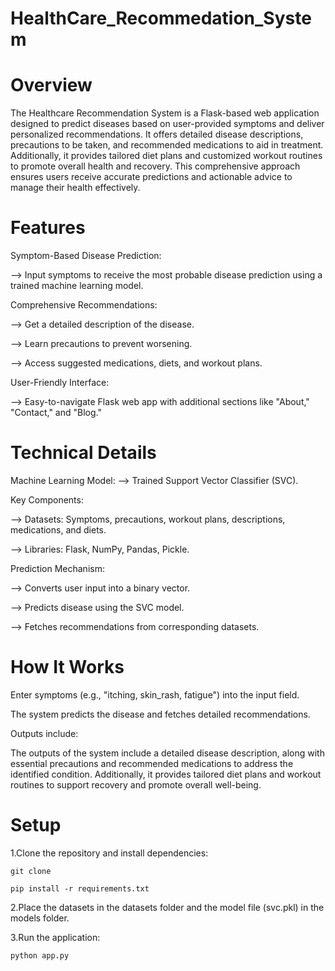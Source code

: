 # HealthCare_Recommedation_System

# Overview
The Healthcare Recommendation System is a Flask-based web application designed to predict diseases based on user-provided symptoms and deliver personalized recommendations. It offers detailed disease descriptions, precautions to be taken, and recommended medications to aid in treatment. Additionally, it provides tailored diet plans and customized workout routines to promote overall health and recovery. This comprehensive approach ensures users receive accurate predictions and actionable advice to manage their health effectively.

# Features

Symptom-Based Disease Prediction:

--> Input symptoms to receive the most probable disease prediction using a trained machine learning model.

Comprehensive Recommendations:

--> Get a detailed description of the disease.

--> Learn precautions to prevent worsening.

--> Access suggested medications, diets, and workout plans.

User-Friendly Interface:

--> Easy-to-navigate Flask web app with additional sections like "About," "Contact," and "Blog."

# Technical Details

Machine Learning Model: 
--> Trained Support Vector Classifier (SVC).

Key Components:

--> Datasets: Symptoms, precautions, workout plans, descriptions, medications, and diets.

--> Libraries: Flask, NumPy, Pandas, Pickle.

Prediction Mechanism:

--> Converts user input into a binary vector.

--> Predicts disease using the SVC model.

--> Fetches recommendations from corresponding datasets.

# How It Works

Enter symptoms (e.g., "itching, skin_rash, fatigue") into the input field.

The system predicts the disease and fetches detailed recommendations.

Outputs include:

The outputs of the system include a detailed disease description, along with essential precautions and recommended medications to address the identified condition. Additionally, it provides tailored diet plans and workout routines to support recovery and promote overall well-being.

# Setup
1.Clone the repository and install dependencies:
```
git clone
 ```
```
pip install -r requirements.txt
 ```

2.Place the datasets in the datasets folder and the model file (svc.pkl) in the models folder.

3.Run the application:
```
python app.py
 ```
